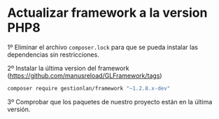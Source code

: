 # Actualizar framework a la version PHP8

1º Eliminar el archivo `composer.lock` para que se pueda instalar las dependencias sin restricciones.

2º Instalar la última version del framework (https://github.com/manusreload/GLFramework/tags)

```bash
composer require gestionlan/framework "~1.2.8.x-dev"
```

3º Comprobar que los paquetes de nuestro proyecto están en la última versión.



